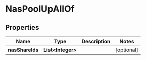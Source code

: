 

# NasPoolUpAllOf

## Properties

Name | Type | Description | Notes
------------ | ------------- | ------------- | -------------
**nasShareIds** | **List&lt;Integer&gt;** |  |  [optional]



